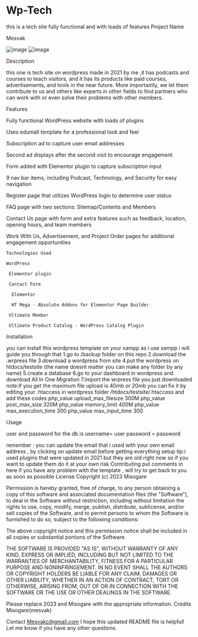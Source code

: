 # Wp-Tech
this is a tech site fully functional and with loads of features 
Project Name

Mesvak

![image](https://user-images.githubusercontent.com/130363781/231048750-fde6fa6c-7253-4893-abdd-7984e373e259.png)
![image](https://user-images.githubusercontent.com/130363781/231048884-68e561cc-84f1-4409-9e02-1e4e10b12da1.png)

Description

this one is tech site on wordpress made in 2021 by me ,it has podcasts and courses to teach visitors, and it has its products like paid courses, advertisements, and tools in the near future.
More importantly, we let them contribute to us and others like experts in other fields to find partners who can work with or even solve their problems with other members.


Features

Fully functional WordPress website with loads of plugins

Uses edumall template for a professional look and feel

Subscription ad to capture user email addresses

Second ad displays after the second visit to encourage engagement

Form added with Elementor plugin to capture subscription input

9 nav bar items, including Podcast, Technology, and Security for easy navigation

Register page that utilizes WordPress login to determine user status

FAQ page with two sections: Sitemap/Contents and Members

Contact Us page with form and extra features such as feedback, location, opening hours, and team members

Work With Us, Advertisement, and Project Order pages for additional engagement opportunities

    Technologies Used

    WordPress

     Elementor plugin

     Contact Form 

      Elementor
    
      HT Mega - Absolute Addons for Elementor Page Builder

     Ultimate Member

     Ultimate Product Catalog - WordPress Catalog Plugin

Installation

you can install this wordpress template on your xampp as i use xampp i will guide you through that 
1.go to /backup folder on this repo 
2.download the .wrpress file 
3.download a wordpress from site 
4.put the wordpress on htdocs/testsite (the name doesnt matter you can make any folder by any name)
5.create a database
6.go to your dashboard in wordpress and download All In One Migration
7.import the wrpress file you just downloaded 
note:if you get the maximum file upload is 40mb or 20mb you can fix it by editing your .htaccess in wordpress folder /htdocs/testsite/.htaccess and add these codes
php_value upload_max_filesize 300M
php_value post_max_size 320M
php_value memory_limit 400M
php_value max_execution_time 300
php_value max_input_time 300

Usage

user and password for the db is 
username= user
password = password

remember : you can update the email that i used with your own email address , by clicking on update email before getting everything setup 
tip:i used plugins that were updated in 2021 but they are old right now so if you want to update them do it at your own risk 
Contributing
put comments in here if you have any problem with the template , will try to get back to you as soon as possible
License
Copyright (c) 2023 Misogare

Permission is hereby granted, free of charge, to any person obtaining a copy of this software and associated documentation files (the "Software"), to deal in the Software without restriction, including without limitation the rights to use, copy, modify, merge, publish, distribute, sublicense, and/or sell copies of the Software, and to permit persons to whom the Software is furnished to do so, subject to the following conditions:

The above copyright notice and this permission notice shall be included in all copies or substantial portions of the Software.

THE SOFTWARE IS PROVIDED "AS IS", WITHOUT WARRANTY OF ANY KIND, EXPRESS OR IMPLIED, INCLUDING BUT NOT LIMITED TO THE WARRANTIES OF MERCHANTABILITY, FITNESS FOR A PARTICULAR PURPOSE AND NONINFRINGEMENT. IN NO EVENT SHALL THE AUTHORS OR COPYRIGHT HOLDERS BE LIABLE FOR ANY CLAIM, DAMAGES OR OTHER LIABILITY, WHETHER IN AN ACTION OF CONTRACT, TORT OR OTHERWISE, ARISING FROM, OUT OF OR IN CONNECTION WITH THE SOFTWARE OR THE USE OR OTHER DEALINGS IN THE SOFTWARE.

Please replace 2023 and Misogare with the appropriate information.
Credits
Misogare(mesvak)

Contact
Mesvakc@gmail.com
I hope this updated README file is helpful! Let me know if you have any other questions.
